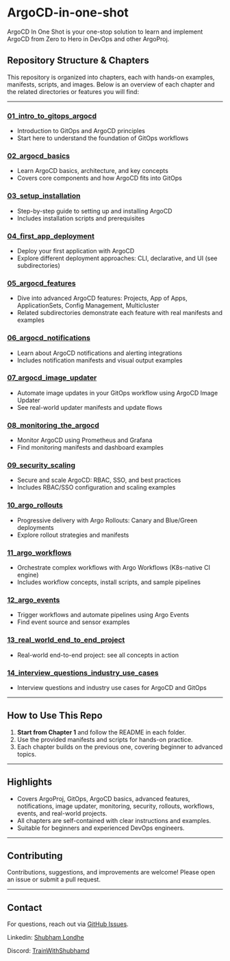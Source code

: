 # ArgoCD-in-one-shot

ArgoCD In One Shot is your one-stop solution to learn and implement ArgoCD from Zero to Hero in DevOps and other ArgoProj.

## Repository Structure & Chapters


This repository is organized into chapters, each with hands-on examples, manifests, scripts, and images. Below is an overview of each chapter and the related directories or features you will find:

---


### [01_intro_to_gitops_argocd](./01_intro_to_gitops_argocd/)
* Introduction to GitOps and ArgoCD principles
* Start here to understand the foundation of GitOps workflows


### [02_argocd_basics](./02_argocd_basics/)
* Learn ArgoCD basics, architecture, and key concepts
* Covers core components and how ArgoCD fits into GitOps


### [03_setup_installation](./03_setup_installation/)
* Step-by-step guide to setting up and installing ArgoCD
* Includes installation scripts and prerequisites


### [04_first_app_deployment](./04_first_app_deployment/)
* Deploy your first application with ArgoCD
* Explore different deployment approaches: CLI, declarative, and UI (see subdirectories)


### [05_argocd_features](./05_argocd_features/)
* Dive into advanced ArgoCD features: Projects, App of Apps, ApplicationSets, Config Management, Multicluster
* Related subdirectories demonstrate each feature with real manifests and examples


### [06_argocd_notifications](./06_argocd_notifications/)
* Learn about ArgoCD notifications and alerting integrations
* Includes notification manifests and visual output examples


### [07_argocd_image_updater](./07_argocd_image_updater/)
* Automate image updates in your GitOps workflow using ArgoCD Image Updater
* See real-world updater manifests and update flows


### [08_monitoring_the_argocd](./08_monitoring_the_argocd/)
* Monitor ArgoCD using Prometheus and Grafana
* Find monitoring manifests and dashboard examples


### [09_security_scaling](./09_security_scaling/)
* Secure and scale ArgoCD: RBAC, SSO, and best practices
* Includes RBAC/SSO configuration and scaling examples


### [10_argo_rollouts](./10_argo_rollouts/)
* Progressive delivery with Argo Rollouts: Canary and Blue/Green deployments
* Explore rollout strategies and manifests


### [11_argo_workflows](./11_argo_workflows/)
* Orchestrate complex workflows with Argo Workflows (K8s-native CI engine)
* Includes workflow concepts, install scripts, and sample pipelines


### [12_argo_events](./12_argo_events/)
* Trigger workflows and automate pipelines using Argo Events
* Find event source and sensor examples


### [13_real_world_end_to_end_project](./13_real_world_end_to_end_project/)
* Real-world end-to-end project: see all concepts in action


### [14_interview_questions_industry_use_cases](./14_interview_questions_industry_use_cases/)
* Interview questions and industry use cases for ArgoCD and GitOps

---

## How to Use This Repo

1. **Start from Chapter 1** and follow the README in each folder.
2. Use the provided manifests and scripts for hands-on practice.
3. Each chapter builds on the previous one, covering beginner to advanced topics.

---

## Highlights

- Covers ArgoProj, GitOps, ArgoCD basics, advanced features, notifications, image updater, monitoring, security, rollouts, workflows, events, and real-world projects.
- All chapters are self-contained with clear instructions and examples.
- Suitable for beginners and experienced DevOps engineers.

---

## Contributing

Contributions, suggestions, and improvements are welcome! Please open an issue or submit a pull request.

---

## Contact

For questions, reach out via [GitHub Issues](https://github.com/LondheShubham153/argocd-in-one-shot/issues).

Linkedin: [Shubham Londhe](https://linkedin.com/in/shubhamlondhe1996)

Discord: [TrainWithShubhamd](https://discord.gg/wmtaqTUmhW)